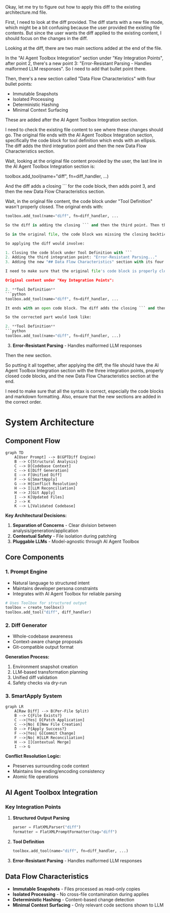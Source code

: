 <think>
Okay, let me try to figure out how to apply this diff to the existing architecture.md file. 

First, I need to look at the diff provided. The diff starts with a new file mode, which might be a bit confusing because the user provided the existing file contents. But since the user wants the diff applied to the existing content, I should focus on the changes in the diff.

Looking at the diff, there are two main sections added at the end of the file. 

In the "AI Agent Toolbox Integration" section under "Key Integration Points", after point 2, there's a new point 3: "Error-Resistant Parsing - Handles malformed LLM responses". So I need to add that bullet point there.

Then, there's a new section called "Data Flow Characteristics" with four bullet points:
- Immutable Snapshots
- Isolated Processing
- Deterministic Hashing
- Minimal Context Surfacing

These are added after the AI Agent Toolbox Integration section. 

I need to check the existing file content to see where these changes should go. The original file ends with the AI Agent Toolbox Integration section, specifically the code block for tool definition which ends with an ellipsis. The diff adds the third integration point and then the new Data Flow Characteristics section.

Wait, looking at the original file content provided by the user, the last line in the AI Agent Toolbox Integration section is:

   toolbox.add_tool(name="diff", fn=diff_handler, ...)

And the diff adds a closing ``` for the code block, then adds point 3, and then the new Data Flow Characteristics section. 

Wait, in the original file content, the code block under "Tool Definition" wasn't properly closed. The original ends with:

   ```python
   toolbox.add_tool(name="diff", fn=diff_handler, ...

So the diff is adding the closing ``` and then the third point. Then the new section.

So in the original file, the code block was missing the closing backticks. The diff fixes that by adding the closing ```, then adds the third bullet point under Key Integration Points, and then adds the new Data Flow Characteristics section.

So applying the diff would involve:

1. Closing the code block under Tool Definition with ```
2. Adding the third integration point: "Error-Resistant Parsing..."
3. Adding the new "## Data Flow Characteristics" section with its four bullet points.

I need to make sure that the original file's code block is properly closed. Let me check the original content again.

Original content under "Key Integration Points":

2. **Tool Definition**
   ```python
   toolbox.add_tool(name="diff", fn=diff_handler, ...

It ends with an open code block. The diff adds the closing ``` and then the third point. So in the updated file, after adding the closing ```, the third point is added, and then the new section.

So the corrected part would look like:

2. **Tool Definition**
   ```python
   toolbox.add_tool(name="diff", fn=diff_handler, ...)
   ```
3. **Error-Resistant Parsing** - Handles malformed LLM responses

Then the new section.

So putting it all together, after applying the diff, the file should have the AI Agent Toolbox Integration section with the three integration points, properly closed code blocks, and the new Data Flow Characteristics section at the end.

I need to make sure that all the syntax is correct, especially the code blocks and markdown formatting. Also, ensure that the new sections are added in the correct order.
</think>

# System Architecture

## Component Flow

```mermaid
graph TD
    A[User Prompt] --> B(GPTDiff Engine)
    B --> C{Structural Analysis}
    C --> D[Codebase Context]
    C --> E[Diff Generation]
    E --> F[Unified Diff]
    F --> G[SmartApply]
    G --> H{Conflict Resolution}
    H --> I[LLM Reconciliation]
    H --> J[Git Apply]
    I --> K[Updated Files]
    J --> K
    K --> L[Validated Codebase]
```

**Key Architectural Decisions:**
1. **Separation of Concerns** - Clear division between analysis/generation/application
2. **Contextual Safety** - File isolation during patching
3. **Pluggable LLMs** - Model-agnostic through AI Agent Toolbox

## Core Components

### 1. Prompt Engine
- Natural language to structured intent
- Maintains developer persona constraints
- Integrates with AI Agent Toolbox for reliable parsing

```python
# Uses Toolbox for structured output
toolbox = create_toolbox()
toolbox.add_tool("diff", diff_handler)
```

### 2. Diff Generator
- Whole-codebase awareness
- Context-aware change proposals
- Git-compatible output format

**Generation Process:**
1. Environment snapshot creation
2. LLM-based transformation planning
3. Unified diff validation
4. Safety checks via dry-run

### 3. SmartApply System

```mermaid
graph LR
    A[Raw Diff] --> B(Per-File Split)
    B --> C{File Exists?}
    C -->|Yes| D[Patch Application]
    C -->|No| E[New File Creation]
    D --> F{Apply Success?}
    F -->|Yes| G[Commit Change]
    F -->|No| H[LLM Reconciliation]
    H --> I[Contextual Merge]
    I --> G
```

**Conflict Resolution Logic:**
- Preserves surrounding code context
- Maintains line ending/encoding consistency
- Atomic file operations

## AI Agent Toolbox Integration

### Key Integration Points
1. **Structured Output Parsing**
   ```python
   parser = FlatXMLParser("diff")
   formatter = FlatXMLPromptFormatter(tag="diff")
   ```
2. **Tool Definition**
   ```python
   toolbox.add_tool(name="diff", fn=diff_handler, ...)
   ```
3. **Error-Resistant Parsing** - Handles malformed LLM responses

## Data Flow Characteristics
- **Immutable Snapshots** - Files processed as read-only copies
- **Isolated Processing** - No cross-file contamination during applies
- **Deterministic Hashing** - Content-based change detection
- **Minimal Context Surfacing** - Only relevant code sections shown to LLM
